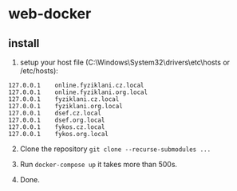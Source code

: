 # web-docker

## install
1. setup your host file (C:\Windows\System32\drivers\etc\hosts or /etc/hosts):
```hosts
127.0.0.1    online.fyziklani.cz.local
127.0.0.1    online.fyziklani.org.local
127.0.0.1    fyziklani.cz.local
127.0.0.1    fyziklani.org.local
127.0.0.1    dsef.cz.local
127.0.0.1    dsef.org.local
127.0.0.1    fykos.cz.local
127.0.0.1    fykos.org.local
```

2. Clone the repository `git clone --recurse-submodules ...`

3. Run `docker-compose up` it takes more than 500s.
4. Done.